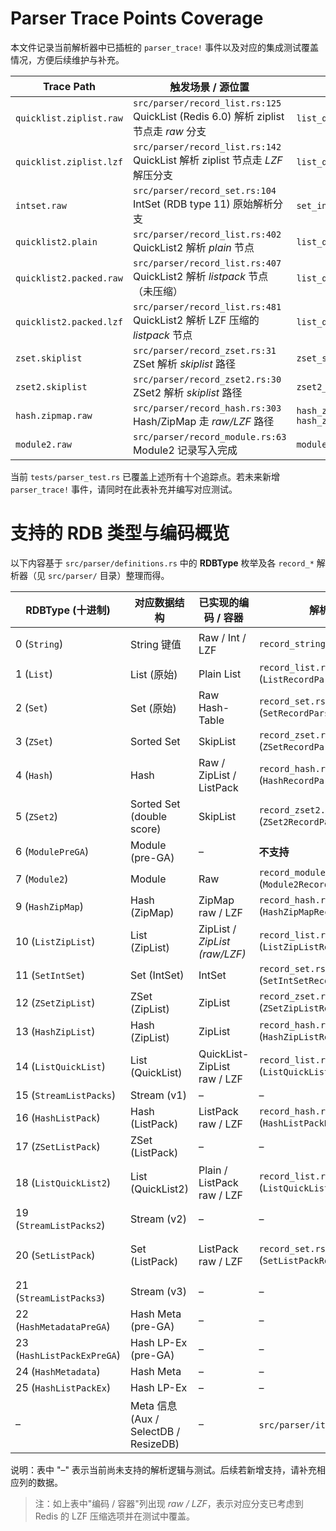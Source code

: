 # Parser Trace Points Coverage

本文件记录当前解析器中已插桩的 `parser_trace!` 事件以及对应的集成测试覆盖情况，方便后续维护与补充。

| Trace Path | 触发场景 / 源位置 | 覆盖测试 |
|------------|------------------|-----------|
| `quicklist.ziplist.raw` | `src/parser/record_list.rs:125`<br/>QuickList (Redis 6.0) 解析 ziplist 节点走 *raw* 分支 | `list_quicklist_ziplist_raw_node_test` |
| `quicklist.ziplist.lzf` | `src/parser/record_list.rs:142`<br/>QuickList 解析 ziplist 节点走 *LZF* 解压分支 | `list_quicklist_lzf_compressed_test` |
| `intset.raw` | `src/parser/record_set.rs:104`<br/>IntSet (RDB type 11) 原始解析分支 | `set_intset_encoding_test` |
| `quicklist2.plain` | `src/parser/record_list.rs:402`<br/>QuickList2 解析 *plain* 节点 | `list_quicklist2_plain_node_test` |
| `quicklist2.packed.raw` | `src/parser/record_list.rs:407`<br/>QuickList2 解析 *listpack* 节点（未压缩） | `list_quicklist2_listpack_raw_node_test` |
| `quicklist2.packed.lzf` | `src/parser/record_list.rs:481`<br/>QuickList2 解析 LZF 压缩的 *listpack* 节点 | `list_quicklist2_listpack_lzf_node_test` |
| `zset.skiplist` | `src/parser/record_zset.rs:31`<br/>ZSet 解析 *skiplist* 路径 | `zset_skiplist_encoding_test` |
| `zset2.skiplist` | `src/parser/record_zset2.rs:30`<br/>ZSet2 解析 *skiplist* 路径 | `zset2_skiplist_encoding_test` |
| `hash.zipmap.raw` | `src/parser/record_hash.rs:303`<br/>Hash/ZipMap 走 *raw/LZF* 路径 | `hash_zipmap_fixture_raw_test`<br/>`hash_zipmap_fixture_lzf_test` |
| `module2.raw` | `src/parser/record_module.rs:63`<br/>Module2 记录写入完成 | `module2_encoding_test` |

当前 `tests/parser_test.rs` 已覆盖上述所有十个追踪点。若未来新增 `parser_trace!` 事件，请同时在此表补充并编写对应测试。

# 支持的 RDB 类型与编码概览

以下内容基于 `src/parser/definitions.rs` 中的 **RDBType** 枚举及各 `record_*` 解析器（见 `src/parser/` 目录）整理而得。

| RDBType (十进制) | 对应数据结构 | 已实现的编码 / 容器 | 解析实现 | 集成测试 |
|-----------------|--------------|--------------------|-----------|-----------|
| 0  (`String`)   | String 键值  | Raw / Int / LZF | `record_string.rs` | `string_raw_encoding_test`<br/>`string_int_encoding_test`<br/>`string_lzf_encoding_test` |
| 1  (`List`)     | List (原始)  | Plain List | `record_list.rs` (`ListRecordParser`) | `list_raw_encoding_test` |
| 2  (`Set`)      | Set (原始)   | Raw Hash-Table | `record_set.rs` (`SetRecordParser`) | `set_raw_encoding_test` |
| 3  (`ZSet`)     | Sorted Set   | SkipList | `record_zset.rs` (`ZSetRecordParser`) | `zset_skiplist_encoding_test` |
| 4  (`Hash`)     | Hash         | Raw / ZipList / ListPack | `record_hash.rs` (`HashRecordParser`) | `hash_raw_encoding_test`<br/>`hash_ziplist_encoding_test`<br/>`hash_listpack_encoding_test` |
| 5  (`ZSet2`)    | Sorted Set (double score) | SkipList | `record_zset2.rs` (`ZSet2RecordParser`) | `zset2_skiplist_encoding_test` |
| 6  (`ModulePreGA`) | Module (pre-GA) | – | **不支持** | – |
| 7  (`Module2`)  | Module       | Raw | `record_module.rs` (`Module2RecordParser`) | `module2_encoding_test` |
| 9  (`HashZipMap`) | Hash (ZipMap) | ZipMap raw / LZF | `record_hash.rs` (`HashZipMapRecordParser`) | `hash_zipmap_fixture_raw_test`<br/>`hash_zipmap_fixture_lzf_test` |
| 10 (`ListZipList`) | List (ZipList) | ZipList / *ZipList (raw/LZF)* | `record_list.rs` (`ListZipListRecordParser`) | `list_ziplist_encoding_test`<br/>`list_ziplist_scan_path_test` |
| 11 (`SetIntSet`) | Set (IntSet) | IntSet | `record_set.rs` (`SetIntSetRecordParser`) | `set_intset_encoding_test` |
| 12 (`ZSetZipList`) | ZSet (ZipList) | ZipList | `record_zset.rs` (`ZSetZipListRecordParser`) | `zset_ziplist_encoding_test` |
| 13 (`HashZipList`) | Hash (ZipList) | ZipList | `record_hash.rs` (`HashZipListRecordParser`) | `hash_ziplist_encoding_test` |
| 14 (`ListQuickList`) | List (QuickList) | QuickList-ZipList raw / LZF | `record_list.rs` (`ListQuickListRecordParser`) | `list_quicklist_encoding_test`<br/>`list_quicklist_lzf_compressed_test`<br/>`list_quicklist_ziplist_raw_node_test` |
| 15 (`StreamListPacks`) | Stream (v1) | – | – | – |
| 16 (`HashListPack`) | Hash (ListPack) | ListPack raw / LZF | `record_hash.rs` (`HashListPackRecordParser`) | `hash_listpack_encoding_test` |
| 17 (`ZSetListPack`) | ZSet (ListPack) | – | – | – |
| 18 (`ListQuickList2`) | List (QuickList2) | Plain / ListPack raw / LZF | `record_list.rs` (`ListQuickList2RecordParser`) | `list_quicklist2_encoding_test`<br/>`list_quicklist2_plain_node_test`<br/>`list_quicklist2_listpack_raw_node_test`<br/>`list_quicklist2_listpack_lzf_node_test` |
| 19 (`StreamListPacks2`) | Stream (v2) | – | – | – |
| 20 (`SetListPack`) | Set (ListPack) | ListPack raw / LZF | `record_set.rs` (`SetListPackRecordParser`) | `set_listpack_encoding_test`<br/>`set_listpack_scan_path_test`<br/>`set_listpack_large_string_variants_test`<br/>`set_listpack_integer_variants_test` |
| 21 (`StreamListPacks3`) | Stream (v3) | – | – | – |
| 22 (`HashMetadataPreGA`) | Hash Meta (pre-GA) | – | – | – |
| 23 (`HashListPackExPreGA`) | Hash LP-Ex (pre-GA) | – | – | – |
| 24 (`HashMetadata`) | Hash Meta | – | – | – |
| 25 (`HashListPackEx`) | Hash LP-Ex | – | – | – |
| – | Meta 信息 (Aux / SelectDB / ResizeDB) | – | `src/parser/item.rs` 及状态机 | `empty_rdb_test` |

说明：表中 "–" 表示当前尚未支持的解析逻辑与测试。后续若新增支持，请补充相应列的数据。

> 注：如上表中"编码 / 容器"列出现 *raw / LZF*，表示对应分支已考虑到 Redis 的 LZF 压缩选项并在测试中覆盖。 